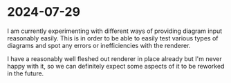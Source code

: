 # 2024-07-29

I am currently experimenting with different ways of providing diagram input reasonably easily. This is in order to be able to easily test various types of diagrams and spot any errors or inefficiencies with the renderer.

I have a reasonably well fleshed out renderer in place already but I'm never happy with it, so we can definitely expect some aspects of it to be reworked in the future.